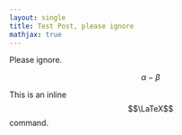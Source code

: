 ```yaml
---
layout: single
title: Test Post, please ignore
mathjax: true
---
```


Please ignore.

$$\alpha - \beta$$

This is an inline $$\LaTeX$$ command.
